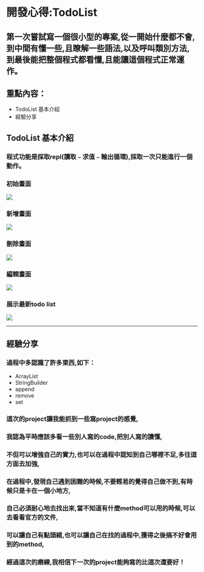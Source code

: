 # 開發心得:TodoList
## 第一次嘗試寫一個很小型的專案,從一開始什麼都不會,到中間有懂一些,且瞭解一些語法,以及呼叫類別方法,到最後能把整個程式都看懂,且能讓這個程式正常運作。
## 重點內容：
* TodoList 基本介紹
* 經驗分享 

## TodoList 基本介紹
### 程式功能是採取repl(讀取﹣求值﹣輸出循環),採取一次只能進行一個動作。
### 初始畫面
![](https://i.imgur.com/y5DLRwf.jpg)
### 新增畫面
![](https://i.imgur.com/N3BtKb5.jpg)
### 刪除畫面
![](https://i.imgur.com/FLnaf7S.jpg)
### 編輯畫面
![](https://i.imgur.com/3jR0Cns.jpg)
### 展示最新todo list
![](https://i.imgur.com/fTg9JJ4.jpg)

_________
## 經驗分享
### 過程中多認識了許多東西,如下：
* ArrayList<String>
* StringBuilder
* append
* remove
* set
### 這次的project讓我能抓到一些寫project的感覺,
### 我認為平時應該多看一些別人寫的code,把別人寫的讀懂,
### 不但可以增強自己的實力,也可以在過程中認知到自己哪裡不足,多往這方面去加強,
### 在過程中,發現自己遇到困難的時候,不要輕易的覺得自己做不到,有時候只是卡在一個小地方,
### 自己必須耐心地去找出來,當不知道有什麼method可以用的時候,可以去看看官方的文件,
### 可以讓自己有點頭緒,也可以讓自己在找的過程中,獲得之後搞不好會用到的method,
### 經過這次的磨練,我相信下一次的project能夠寫的比這次還要好！
    



